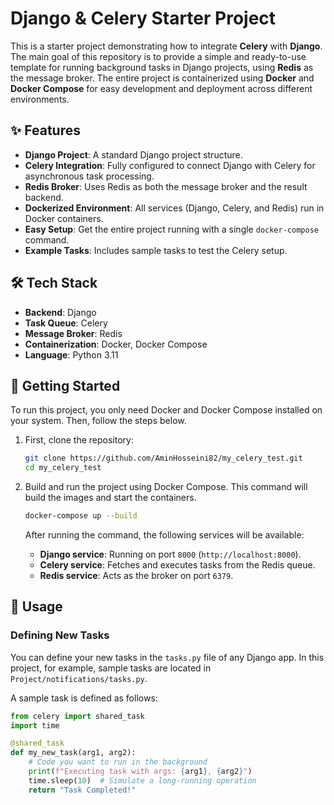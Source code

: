 # Django & Celery Starter Project

This is a starter project demonstrating how to integrate **Celery** with **Django**. The main goal of this repository is to provide a simple and ready-to-use template for running background tasks in Django projects, using **Redis** as the message broker. The entire project is containerized using **Docker** and **Docker Compose** for easy development and deployment across different environments.

## ✨ Features

* **Django Project**: A standard Django project structure.
* **Celery Integration**: Fully configured to connect Django with Celery for asynchronous task processing.
* **Redis Broker**: Uses Redis as both the message broker and the result backend.
* **Dockerized Environment**: All services (Django, Celery, and Redis) run in Docker containers.
* **Easy Setup**: Get the entire project running with a single `docker-compose` command.
* **Example Tasks**: Includes sample tasks to test the Celery setup.

## 🛠️ Tech Stack

* **Backend**: Django
* **Task Queue**: Celery
* **Message Broker**: Redis
* **Containerization**: Docker, Docker Compose
* **Language**: Python 3.11

## 🚀 Getting Started

To run this project, you only need Docker and Docker Compose installed on your system. Then, follow the steps below.

1.  First, clone the repository:
    ```bash
    git clone https://github.com/AminHosseini82/my_celery_test.git
    cd my_celery_test
    ```

2.  Build and run the project using Docker Compose. This command will build the images and start the containers.
    ```bash
    docker-compose up --build
    ```
    After running the command, the following services will be available:
    * **Django service**: Running on port `8000` (`http://localhost:8000`).
    * **Celery service**: Fetches and executes tasks from the Redis queue.
    * **Redis service**: Acts as the broker on port `6379`.

## 📝 Usage

### Defining New Tasks
You can define your new tasks in the `tasks.py` file of any Django app. In this project, for example, sample tasks are located in `Project/notifications/tasks.py`.

A sample task is defined as follows:
```python
from celery import shared_task
import time

@shared_task
def my_new_task(arg1, arg2):
    # Code you want to run in the background
    print(f"Executing task with args: {arg1}, {arg2}")
    time.sleep(10)  # Simulate a long-running operation
    return "Task Completed!"